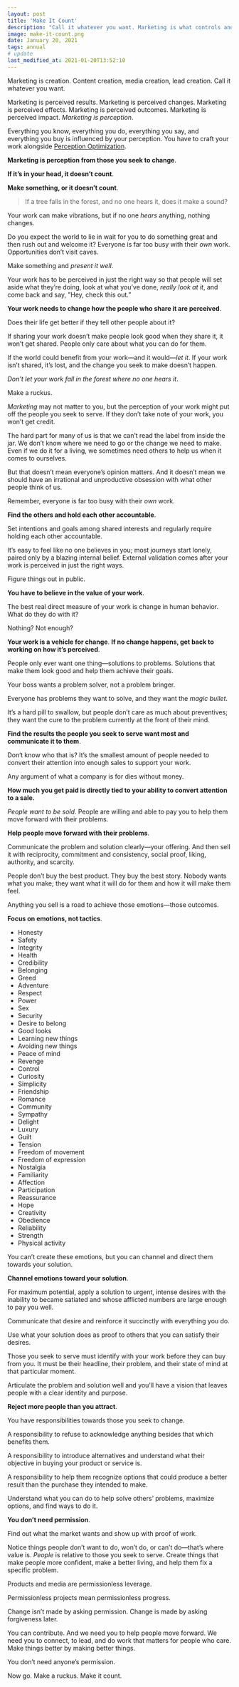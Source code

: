 ```yaml
---
layout: post
title: 'Make It Count'
description: "Call it whatever you want. Marketing is what controls and expands your reach, your impact, your outcomes, your effects, your changes, and your results."
image: make-it-count.png
date: January 20, 2021
tags: annual
# update
last_modified_at: 2021-01-20T13:52:10
---
```


Marketing is creation. Content creation, media creation, lead creation. Call it whatever you want.

Marketing is perceived results. Marketing is perceived changes. Marketing is perceived effects. Marketing is perceived outcomes. Marketing is perceived impact. *Marketing is perception*.

Everything you know, everything you do, everything you say, and everything you buy is influenced by your perception. You have to craft your work alongside [Perception Optimization](https://lukasmurdock.com/perception-optimization/).

**Marketing is perception from those you seek to change**.

**If it’s in your head, it doesn’t count**.

**Make something, or it doesn’t count**.

> If a tree falls in the forest, and no one hears it, does it make a sound?

Your work can make vibrations, but if no one *hears* anything, nothing changes.

Do you expect the world to lie in wait for you to do something great and then rush out and welcome it? Everyone is far too busy with their *own* work. Opportunities don’t visit caves.

Make something and *present it well*.

Your work has to be perceived in just the right way so that people will set aside what they’re doing, look at what you’ve done, *really look at it*, and come back and say, ”Hey, check this out.”

**Your work needs to change how the people who share it are perceived**.

Does their life get better if they tell other people about it?

If sharing your work doesn’t make people look good when they share it, it won’t get shared. People only care about what you can do for them.

If the world could benefit from your work—and it would—*let it*. If your work isn’t shared, it’s lost, and the change you seek to make doesn’t happen.

*Don’t let your work fall in the forest where no one hears it*.

Make a ruckus.

*Marketing* may not matter to you, but the perception of your work might put off the people you seek to serve. If they don’t take note of your work, you won’t get credit.

The hard part for many of us is that we can’t read the label from inside the jar. We don’t know where we need to go or the change we need to make. Even if we do it for a living, we sometimes need others to help us when it comes to ourselves.

But that doesn’t mean everyone’s opinion matters. And it doesn’t mean we should have an irrational and unproductive obsession with what other people think of us.

Remember, everyone is far too busy with their *own* work.

**Find the others and hold each other accountable**.

Set intentions and goals among shared interests and regularly require holding each other accountable.

It’s easy to feel like no one believes in you; most journeys start lonely, paired only by a blazing internal belief. External validation comes after your work is perceived in just the right ways.

Figure things out in public.

**You have to believe in the value of your work**.

The best real direct measure of your work is change in human behavior. What do they do with it?

Nothing? Not enough? 

**Your work is a vehicle for change**. **If no change happens, get back to working on how it’s perceived**.

People only ever want one thing—solutions to problems. Solutions that make them look good and help them achieve their goals.

Your boss wants a problem solver, not a problem bringer.

Everyone has problems they want to solve, and they want the *magic bullet*.

It’s a hard pill to swallow, but people don’t care as much about preventives; they want the cure to the problem currently at the front of their mind.

**Find the results the people you seek to serve want most and communicate it to them**.

Don‘t know who that is? It’s the smallest amount of people needed to convert their attention into enough sales to support your work.

Any argument of what a company is for dies without money.

**How much you get paid is directly tied to your ability to convert attention to a sale.**

*People want to be sold*. People are willing and able to pay you to help them move forward with their problems.

**Help people move forward with their problems**.

Communicate the problem and solution clearly—your offering. And then sell it with reciprocity, commitment and consistency, social proof, liking, authority, and scarcity.

People don’t buy the best product. They buy the best story. Nobody wants what you make; they want what it will do for them and how it will make them feel.

Anything you sell is a road to achieve those emotions—those outcomes.

**Focus on emotions, not tactics**.

- Honesty
- Safety
- Integrity
- Health
- Credibility
- Belonging
- Greed
- Adventure
- Respect
- Power
- Sex
- Security
- Desire to belong
- Good looks
- Learning new things
- Avoiding new things
- Peace of mind
- Revenge
- Control
- Curiosity
- Simplicity
- Friendship
- Romance
- Community
- Sympathy
- Delight
- Luxury
- Guilt
- Tension
- Freedom of movement
- Freedom of expression
- Nostalgia
- Familiarity
- Affection
- Participation
- Reassurance
- Hope
- Creativity
- Obedience
- Reliability
- Strength
- Physical activity

You can’t create these emotions, but you can channel and direct them towards your solution.

**Channel emotions toward your solution**.

For maximum potential, apply a solution to urgent, intense desires with the inability to became satiated and whose afflicted numbers are large enough to pay you well.

Communicate that desire and reinforce it succinctly with everything you do.

Use what your solution does as proof to others that you can satisfy their desires.

Those you seek to serve must identify with your work before they can buy from you. It must be their headline, their problem, and their state of mind at that particular moment.

Articulate the problem and solution well and you’ll have a vision that leaves people with a clear identity and purpose.

**Reject more people than you attract**.

You have responsibilities towards those you seek to change.

A responsibility to refuse to acknowledge anything besides that which benefits them.

A responsibility to introduce alternatives and understand what their objective in buying your product or service is.

A responsibility to help them recognize options that could produce a better result than the purchase they intended to make.

Understand what you can do to help solve others’ problems, maximize options, and find ways to do it.

**You don’t need permission**.

Find out what the market wants and show up with proof of work.

Notice things people don’t want to do, won’t do, or can’t do—that’s where value is. *People* is relative to those you seek to serve. Create things that make people more confident, make a better living, and help them fix a specific problem.

Products and media are permissionless leverage.

Permissionless projects mean permissionless progress.

Change isn’t made by asking permission. Change is made by asking forgiveness later.

You can contribute. And we need you to help people move forward. We need you to connect, to lead, and do work that matters for people who care. Make things better by making better things.

You don’t need anyone’s permission.

Now go. Make a ruckus. Make it count.